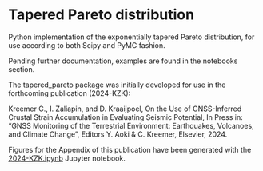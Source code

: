 # Tapered Pareto distribution
Python implementation of the exponentially tapered Pareto distribution, for use according to both Scipy and PyMC fashion.

Pending further documentation, examples are found in the notebooks section.

The tapered_pareto package was initially developed for use in the forthcoming publication (2024-KZK):

Kreemer C., I. Zaliapin, and D. Kraaijpoel, On the Use of GNSS-Inferred Crustal Strain Accumulation in
Evaluating Seismic Potential, In Press in: “GNSS Monitoring of the Terrestrial Environment: Earthquakes, Volcanoes, and Climate Change”, Editors Y. Aoki & C. Kreemer, Elsevier, 2024.

Figures for the Appendix of this publication have been generated with the [2024-KZK.ipynb](/notebooks/2024-KZK.ipynb) Jupyter notebook.


